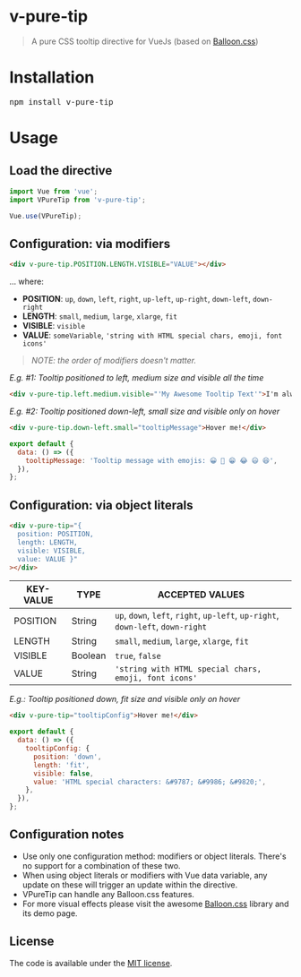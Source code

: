 # v-pure-tip
> A pure CSS tooltip directive for VueJs (based on [Balloon.css](https://github.com/kazzkiq/balloon.css))


# Installation
<pre>npm install v-pure-tip</pre>

# Usage
## Load the directive
```js
import Vue from 'vue';
import VPureTip from 'v-pure-tip';

Vue.use(VPureTip);
```

## Configuration: via modifiers
```html
<div v-pure-tip.POSITION.LENGTH.VISIBLE="VALUE"></div>
```
... where:
- **POSITION**: `up`, `down`, `left`, `right`, `up-left`, `up-right`, `down-left`, `down-right`
- **LENGTH**: `small`, `medium`, `large`, `xlarge`, `fit`
- **VISIBLE**: `visible`
- **VALUE**: `someVariable`, `'string with HTML special chars, emoji, font icons'`

>*NOTE: the order of modifiers doesn't matter.*


*E.g. #1: Tooltip positioned to left, medium size and visible all the time* 
```html
<div v-pure-tip.left.medium.visible="'My Awesome Tooltip Text'">I'm always visible</div>
```

*E.g. #2: Tooltip positioned down-left, small size and visible only on hover*
```html
<div v-pure-tip.down-left.small="tooltipMessage">Hover me!</div>
```
```js
export default {
  data: () => ({
    tooltipMessage: 'Tooltip message with emojis: 😀 😬 😁 😂 😃 😆',
  }),
};
```

## Configuration: via object literals
```html
<div v-pure-tip="{
  position: POSITION,
  length: LENGTH,
  visible: VISIBLE,
  value: VALUE }"
></div>
```

| KEY-VALUE | TYPE   | ACCEPTED VALUES |
| -------- | ------- | --------------- |
| POSITION | String  |`up`, `down`, `left`, `right`, `up-left`, `up-right`, `down-left`, `down-right` |
| LENGTH   | String  | `small`, `medium`, `large`, `xlarge`, `fit` |
| VISIBLE  | Boolean | `true`, `false`
| VALUE    | String  |`'string with HTML special chars, emoji, font icons'`

*E.g.: Tooltip positioned down, fit size and visible only on hover*
```html
<div v-pure-tip="tooltipConfig">Hover me!</div>
```
```js
export default {
  data: () => ({
    tooltipConfig: {
      position: 'down',
      length: 'fit',
      visible: false,
      value: 'HTML special characters: &#9787; &#9986; &#9820;',
    },
  }),
};
```

## Configuration notes
- Use only one configuration method: modifiers or object literals. There's no support for a combination of these two.
- When using object literals or modifiers with Vue data variable, any update on these will trigger an update within the directive.
- VPureTip can handle any Balloon.css features.  
- For more visual effects please visit the awesome [Balloon.css](https://github.com/kazzkiq/balloon.css) library and its demo page.


## License
The code is available under the [MIT license](https://github.com/tbutcaru/v-pure-tip/blob/master/README.md).
